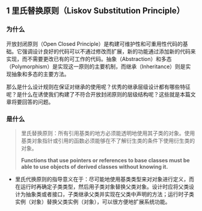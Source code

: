 ## 1 里氏替换原则（Liskov Substitution Principle）

### 为什么
开放封闭原则（Open Closed Principle）是构建可维护性和可重用性代码的基础。它强调设计良好的代码可以不通过修改而扩展，新的功能通过添加新的代码来实现，而不需要更改已有的可工作的代码。抽象（Abstraction）和多态（Polymorphism）是实现这一原则的主要机制，而继承（Inheritance）则是实现抽象和多态的主要方法。

那么是什么设计规则在保证对继承的使用呢？优秀的继承层级设计都有哪些特征呢？是什么在诱使我们构建了不符合开放封闭原则的层级结构呢？这些就是本篇文章将要回答的问题。

### 是什么
> 里氏替换原则：所有引用基类的地方必须能透明地使用其子类的对象。使用基类对象指针或引用的函数必须能够在不了解衍生类的条件下使用衍生类的对象。
> 
>   **Functions that use pointers or references to base classes must be able to use objects of derived classes without knowing it.**


* 里氏代换原则的指导意义在于：尽可能地使用基类类型来对对象进行定义，而在运行时再确定子类类型，然后用子类对象替换父类对象。设计时应将父类设计为抽象类或者接口，子类继承父类并实现在父类中声明的方法；运行时子类实例（对象）替换父类实例（对象），可以很方便地扩展系统功能。


